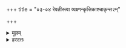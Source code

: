 +++
title = "०३-०४ रेवतीस्त्वा व्यक्ष्णन्कृत्तिकाश्चाकृन्त२म्"

+++
<details><summary>मूलम्</summary>

रे॒वती॑स्त्वा॒ व्य॑क्ष्ण॒न्कृत्ति॑का॒श्चाकृ॑न्त२ꣳ स्त्वा ।  
धियो॑ऽवय॒न्नव॒ग्न आ॑वृञ्जन्त्स॒हस्र॒मन्ताꣳ॑ अ॒भितो॑ अयच्छन्न् ।  

दे॒वीर्दे॒वाय॑ परि॒धी स॑वि॒त्रे ।  
म॒हत्तदा॑सामभवन्महित्व॒नम् ।  
</details>
<details><summary>हरदत्तः</summary>

उत्तराभ्यं वासोभिमन्त्रणम् - रेवतीरिति ॥ हे वासः । **त्वा** त्वां **रेवतीः** वा छन्दसि इति जसि पूर्वसवर्णः रेवत्यो नाम देवताः **व्यक्ष्णन्** विविधमध्वंनयन् कार्पासावस्थायां बीजनिर्हरणार्थम् ।  
कार्यकारणयोरभेदोपचारात् वास एव ताः **व्यक्ष्णन्** ।  
**कृत्तिकाश्च त्वा** त्वां **अकृन्तन्** कर्तनं तन्तुकरणम् । अत्राप्यभेदोपचारः ।  
**धियो** नाम देवताः त्वा **अवयन्** तन्तुसन्तानं कृत्वा वासः कृतवत्यः ।  
**ग्नाश्** च देवतास् त्वाम् **अवावृञ्जन्** । अन्तरयोर् अच्छिन्दन् । किञ्च - उक्त्ता अन्याश्च सहस्रं देव्यः अन्तान् दशासूत्राणि अभितः उभयोः पार्श्वयोः अयच्छम् दाण् दाने, तस्य यच्छादेशः दत्तवत्यः ।

देवीः देव्यः सहस्रमित्यनेन पूर्वेण सम्बन्धः । देवाय सवित्रे देवस्य सवितुः परिधी परिधिः परिधानं, सप्तम्येकवचनस्य पूर्वसवर्णः, परिधौ परिधानकाले आसां देवीनां तत् महित्वनं महत्वं महदभवत् एवं नाम ता देव्यो महत्यो यद्देवस्य सवितुः वासः कृतवत्यः एवम्भूतं च त्वमसीत्यभिमन्त्रणार्थः ॥
</details>